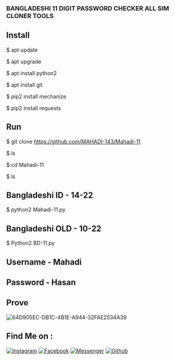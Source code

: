 ### BANGLADESHI 11 DIGIT PASSWORD CHECKER ALL SIM CLONER TOOLS
## Install
$ apt update

$ apt upgrade

$ apt install python2

$ apt install git

$ pip2 install mechanize

$ pip2 install requests

## Run

$ git clone https://github.com/MAHADI-143/Mahadi-11

$ ls

$ cd Mahadi-11

$ ls

## Bangladeshi ID - 14-22

$ python2 Mahadi-11.py

## Bangladeshi OLD - 10-22

$ Python2 BD-11.py

## Username - Mahadi

## Password - Hasan

## Prove

![64D905EC-DB1C-4B1E-A944-32FAE2534A39](https://user-images.githubusercontent.com/79738922/152822683-b752b44d-7127-4c39-a620-e83a1ca73075.jpeg)

## Find Me on :

[![Instagram](https://img.shields.io/badge/IG-%40Mahadi.Hasan.Afridi-red?style=for-the-badge&logo=instagram)](https://www.instagram.com/its_afridi.143)
[![Facebook](https://img.shields.io/badge/Facebook-green?style=for-the-badge&logo=facebook)](https://fb.com/4FR1D1.143)
[![Messenger](https://img.shields.io/badge/Chat-Messenger-blue?style=for-the-badge&logo=messenger)](https://m.me/4FR1D1.143)
[![Github](https://img.shields.io/badge/Github-MAHADI-143green?style=for-the-badge&logo=github)](https://github.com/MAHADI-143)
